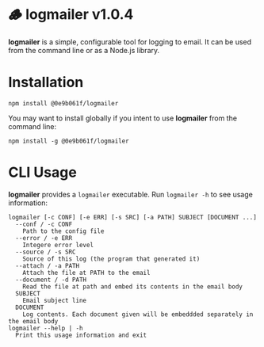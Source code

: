 # :wood: **logmailer** v1.0.4

**logmailer** is a simple, configurable tool for logging to email. It can be used from the command line or as a Node.js library.

# Installation

`npm install @0e9b061f/logmailer`

You may want to install globally if you intent to use **logmailer** from the command line:

`npm install -g @0e9b061f/logmailer`

# CLI Usage

**logmailer** provides a `logmailer` executable. Run `logmailer -h` to see usage information:

```
logmailer [-c CONF] [-e ERR] [-s SRC] [-a PATH] SUBJECT [DOCUMENT ...]
  --conf / -c CONF
    Path to the config file
  --error / -e ERR
    Integere error level
  --source / -s SRC
    Source of this log (the program that generated it)
  --attach / -a PATH
    Attach the file at PATH to the email
  --document / -d PATH
    Read the file at path and embed its contents in the email body
  SUBJECT
    Email subject line
  DOCUMENT
    Log contents. Each document given will be embeddded separately in the email body
logmailer --help | -h
  Print this usage information and exit
```